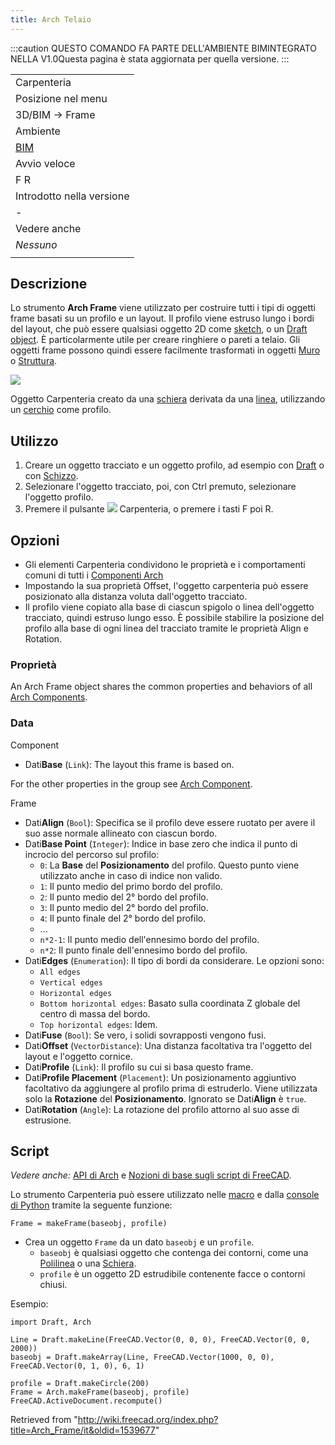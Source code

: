 ```yaml
---
title: Arch Telaio
---
```


:::caution
QUESTO COMANDO FA PARTE DELL'AMBIENTE BIMINTEGRATO NELLA V1.0Questa pagina è stata aggiornata per quella versione.
:::

|                                       |
| ------------------------------------- |
| Carpenteria                           |
| Posizione nel menu                    |
| 3D/BIM → Frame                        |
| Ambiente                              |
| [BIM](/BIM_Workbench "BIM Workbench") |
| Avvio veloce                          |
| F R                                   |
| Introdotto nella versione             |
| -                                     |
| Vedere anche                          |
| _Nessuno_                             |
|                                       |

## Descrizione

Lo strumento **Arch Frame** viene utilizzato per costruire tutti i tipi di oggetti frame basati su un profilo e un layout. Il profilo viene estruso lungo i bordi del layout, che può essere qualsiasi oggetto 2D come [sketch](/Sketcher_Workbench "Sketcher Workbench"), o un [Draft object](/Draft_Workbench "Draft Workbench"). È particolarmente utile per creare ringhiere o pareti a telaio. Gli oggetti frame possono quindi essere facilmente trasformati in oggetti [Muro](/Arch_Wall "Arch Wall") o [Struttura](/Arch_Structure "Arch Structure").

![](/images/Arch_Frame_example.jpg)

Oggetto Carpenteria creato da una [schiera](/Draft_OrthoArray/it "Draft OrthoArray/it") derivata da una [linea](/Draft_Line/it "Draft Line/it"), utilizzando un [cerchio](/Draft_Circle/it "Draft Circle/it") come profilo.

## Utilizzo

1. Creare un oggetto tracciato e un oggetto profilo, ad esempio con [Draft](/Draft_Workbench/it "Draft Workbench/it") o con [Schizzo](/Sketcher_Workbench/it "Sketcher Workbench/it").
2. Selezionare l'oggetto tracciato, poi, con Ctrl premuto, selezionare l'oggetto profilo.
3. Premere il pulsante ![](/images/Arch_Frame.svg) Carpenteria, o premere i tasti F poi R.

## Opzioni

- Gli elementi Carpenteria condividono le proprietà e i comportamenti comuni di tutti i [Componenti Arch](/Arch_Component/it "Arch Component/it")
- Impostando la sua proprietà Offset, l'oggetto carpenteria può essere posizionato alla distanza voluta dall'oggetto tracciato.
- Il profilo viene copiato alla base di ciascun spigolo o linea dell'oggetto tracciato, quindi estruso lungo esso. È possibile stabilire la posizione del profilo alla base di ogni linea del tracciato tramite le proprietà Align e Rotation.

### Proprietà

An Arch Frame object shares the common properties and behaviors of all [Arch Components](/Arch_Component "Arch Component").

### Data

Component

- Dati**Base** (`Link`): The layout this frame is based on.

For the other properties in the group see [Arch Component](/Arch_Component#Properties "Arch Component").

Frame

- Dati**Align** (`Bool`): Specifica se il profilo deve essere ruotato per avere il suo asse normale allineato con ciascun bordo.
- Dati**Base Point** (`Integer`): Indice in base zero che indica il punto di incrocio del percorso sul profilo:
  - `0`: La **Base** del **Posizionamento** del profilo. Questo punto viene utilizzato anche in caso di indice non valido.
  - `1`: Il punto medio del primo bordo del profilo.
  - `2`: Il punto medio del 2° bordo del profilo.
  - `3`: Il punto medio del 2° bordo del profilo.
  - `4`: Il punto finale del 2° bordo del profilo.
  - ...
  - `n*2-1`: Il punto medio dell'ennesimo bordo del profilo.
  - `n*2`: Il punto finale dell'ennesimo bordo del profilo.
- Dati**Edges** (`Enumeration`): Il tipo di bordi da considerare. Le opzioni sono:
  - `All edges`
  - `Vertical edges`
  - `Horizontal edges`
  - `Bottom horizontal edges`: Basato sulla coordinata Z globale del centro di massa del bordo.
  - `Top horizontal edges`: Idem.
- Dati**Fuse** (`Bool`): Se vero, i solidi sovrapposti vengono fusi.
- Dati**Offset** (`VectorDistance`): Una distanza facoltativa tra l'oggetto del layout e l'oggetto cornice.
- Dati**Profile** (`Link`): Il profilo su cui si basa questo frame.
- Dati**Profile Placement** (`Placement`): Un posizionamento aggiuntivo facoltativo da aggiungere al profilo prima di estruderlo. Viene utilizzata solo la **Rotazione** del **Posizionamento**. Ignorato se Dati**Align** è `true`.
- Dati**Rotation** (`Angle`): La rotazione del profilo attorno al suo asse di estrusione.

## Script

_Vedere anche:_ [API di Arch](/Arch_API/it "Arch API/it") e [Nozioni di base sugli script di FreeCAD](/FreeCAD_Scripting_Basics/it "FreeCAD Scripting Basics/it").

Lo strumento Carpenteria può essere utilizzato nelle [macro](/Macros/it "Macros/it") e dalla [console di Python](/Python/it "Python/it") tramite la seguente funzione:

```
Frame = makeFrame(baseobj, profile)

```

- Crea un oggetto `Frame` da un dato `baseobj` e un `profile`.
  - `baseobj` è qualsiasi oggetto che contenga dei contorni, come una [Polilinea](/Draft_Wire/it "Draft Wire/it") o una [Schiera](/Draft_OrthoArray/it "Draft OrthoArray/it").
  - `profile` è un oggetto 2D estrudibile contenente facce o contorni chiusi.

Esempio:

```
import Draft, Arch

Line = Draft.makeLine(FreeCAD.Vector(0, 0, 0), FreeCAD.Vector(0, 0, 2000))
baseobj = Draft.makeArray(Line, FreeCAD.Vector(1000, 0, 0), FreeCAD.Vector(0, 1, 0), 6, 1)

profile = Draft.makeCircle(200)
Frame = Arch.makeFrame(baseobj, profile)
FreeCAD.ActiveDocument.recompute()

```

Retrieved from "<http://wiki.freecad.org/index.php?title=Arch_Frame/it&oldid=1539677>"
